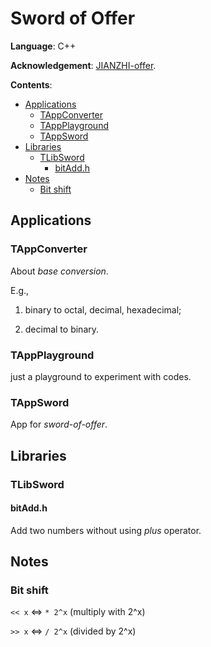 # Sword of Offer

**Language**: C++

**Acknowledgement**: [JIANZHI-offer](https://github.com/LuyangCAT/JIANZHI-offer).

**Contents**:

- [Applications](#applications)
    - [TAppConverter](#tappconverter)
    - [TAppPlayground](#tappplayground)
    - [TAppSword](#tappsword)
- [Libraries](#libraries)
    - [TLibSword](#tlibsword)
        - [bitAdd.h](#bitaddh)
- [Notes](#notes)    
    - [Bit shift](#bit-shift)
<!-- END doctoc generated TOC please keep comment here to allow auto update -->

## Applications

### TAppConverter 
About *base conversion*. 

E.g.,
 
1. binary to octal, decimal, hexadecimal;
 
2. decimal to binary.

### TAppPlayground
just a playground to experiment with codes.

### TAppSword
App for *sword-of-offer*.

## Libraries

### TLibSword

#### bitAdd.h 
Add two numbers without using *plus* operator.

## Notes

### Bit shift

``<< x`` <=> ``* 2^x`` (multiply with 2^x)

``>> x`` <=> ``/ 2^x`` (divided by 2^x)